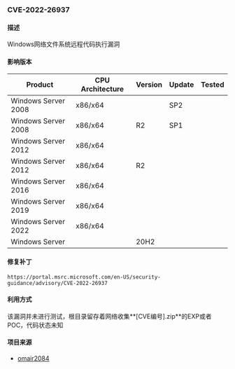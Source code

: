 ###  CVE-2022-26937

#### 描述

Windows网络文件系统远程代码执行漏洞

#### 影响版本

| Product             | CPU Architecture | Version | Update | Tested |
| ------------------- | ---------------- | ------- | ------ | ------ |
| Windows Server 2008 | x86/x64          |         | SP2    |        |
| Windows Server 2008 | x86/x64          | R2      | SP1    |        |
| Windows Server 2012 | x86/x64          |         |        |        |
| Windows Server 2012 | x86/x64          | R2      |        |        |
| Windows Server 2016 | x86/x64          |         |        |        |
| Windows Server 2019 | x86/x64          |         |        |        |
| Windows Server 2022 | x86/x64          |         |        |        |
| Windows Server      |                  | 20H2    |        |        |

#### 修复补丁

```
https://portal.msrc.microsoft.com/en-US/security-guidance/advisory/CVE-2022-26937
```

#### 利用方式

该漏洞并未进行测试，根目录留存着网络收集**[CVE编号].zip**的EXP或者POC，代码状态未知

#### 项目来源

- [omair2084](https://github.com/omair2084/CVE-2022-26937)

